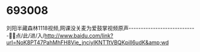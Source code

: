 # 693008
刘阳半藏森林1118视频,网课没关麦为爱鼓掌视频原声----------------------------🥌🥌点/此/进/入/http://www.baidu.com/link?url=NoK8PT47PahMhFH8Vie_jnciyIKNTTtVBQKpill6udK&amp;wd
